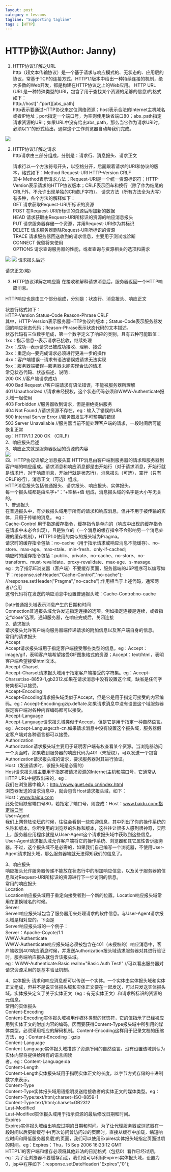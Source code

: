 ```yaml
---
layout: post
category : lessons
tagline: "Supporting tagline"
tags : [HTTP]
---
```


#   HTTP协议(Author: Janny)      
1. HTTP协议详解之URL    
    http（超文本传输协议）是一个基于请求与响应模式的、无状态的、应用层的协议，常基于TCP的连接方式，HTTP1.1版本中给出一种持续连接的机制，绝大多数的Web开发，都是构建在HTTP协议之上的Web应用。
HTTP URL (URL是一种特殊类型的URI，包含了用于查找某个资源的足够的信息)的格式如下：    
http://host[":"port][abs_path]    
http表示要通过HTTP协议来定位网络资源；host表示合法的Internet主机域名或者IP地址；port指定一个端口号，为空则使用缺省端口80；abs_path指定请求资源的URI；如果URL中没有给出abs_path，那么当它作为请求URI时，必须以“/”的形式给出，通常这个工作浏览器自动帮我们完成。
<img src="/assets/images/http.jpg" alt=" " class="img-responsive" />    
    
2. HTTP协议详解之请求    
     http请求由三部分组成，分别是：请求行、消息报头、请求正文    
         
    请求行以一个方法符号开头，以空格分开，后面跟着请求的URI和协议的版本，格式如下：Method Request-URI HTTP-Version CRLF  
其中 Method表示请求方法；Request-URI是一个统一资源标识符；HTTP-Version表示请求的HTTP协议版本；CRLF表示回车和换行（除了作为结尾的CRLF外，不允许出现单独的CR或LF字符）。
请求方法（所有方法全为大写）有多种，各个方法的解释如下：    
GET     请求获取Request-URI所标识的资源    
POST    在Request-URI所标识的资源后附加新的数据    
HEAD    请求获取由Request-URI所标识的资源的响应消息报头     
PUT     请求服务器存储一个资源，并用Request-URI作为其标识            
DELETE  请求服务器删除Request-URI所标识的资源                
TRACE   请求服务器回送收到的请求信息，主要用于测试或诊断                 
CONNECT 保留将来使用               
OPTIONS 请求查询服务器的性能，或者查询与资源相关的选项和需求       
<img src="/assets/images/http1.jpg" alt=" " class="img-responsive" />  
<img src="/assets/images/http2.jpg" alt=" " class="img-responsive" />     
请求报头后述
    
请求正文(略) 
 
3. HTTP协议详解之响应篇
    在接收和解释请求消息后，服务器返回一个HTTP响应消息。 
        
HTTP响应也是由三个部分组成，分别是：状态行、消息报头、响应正文
    
状态行格式如下：    
HTTP-Version Status-Code Reason-Phrase CRLF    
其中，HTTP-Version表示服务器HTTP协议的版本；Status-Code表示服务器发回的响应状态代码；Reason-Phrase表示状态代码的文本描述。    
状态代码有三位数字组成，第一个数字定义了响应的类别，且有五种可能取值：    
1xx：指示信息--表示请求已接收，继续处理    
2xx：成功--表示请求已被成功接收、理解、接受    
3xx：重定向--要完成请求必须进行更进一步的操作    
4xx：客户端错误--请求有语法错误或请求无法实现    
5xx：服务器端错误--服务器未能实现合法的请求    
常见状态代码、状态描述、说明：    
200 OK      //客户端请求成功    
400 Bad Request  //客户端请求有语法错误，不能被服务器所理解           
401 Unauthorized //请求未经授权，这个状态代码必须和WWW-Authenticate报头域一起使用             
403 Forbidden  //服务器收到请求，但是拒绝提供服务             
404 Not Found  //请求资源不存在，eg：输入了错误的URL            
500 Internal Server Error //服务器发生不可预期的错误            
503 Server Unavailable  //服务器当前不能处理客户端的请求，一段时间后可能恢复正常                  
eg：HTTP/1.1 200 OK （CRLF）               
2、响应报头后述              
3、响应正文就是服务器返回的资源的内容                 
<img src="/assets/images/http3.jpg" alt=" " class="img-responsive" />  
四、HTTP协议详解之消息报头篇
    HTTP消息由客户端到服务器的请求和服务器到客户端的响应组成。请求消息和响应消息都是由开始行（对于请求消息，开始行就是请求行，对于响应消息，开始行就是状态行），消息报头（可选），空行（只有CRLF的行），消息正文（可选）组成。                 
HTTP消息报头包括普通报头、请求报头、响应报头、实体报头。              
每一个报头域都是由名字+“：”+空格+值 组成，消息报头域的名字是大小写无关的。              
1、普通报头              
在普通报头中，有少数报头域用于所有的请求和响应消息，但并不用于被传输的实体，只用于传输的消息。
eg：                      
Cache-Control   用于指定缓存指令，缓存指令是单向的（响应中出现的缓存指令在请求中未必会出现），且是独立的（一个消息的缓存指令不会影响另一个消息处理的缓存机制），HTTP1.0使用的类似的报头域为Pragma。              
请求时的缓存指令包括：no-cache（用于指示请求或响应消息不能缓存）、no-store、max-age、max-stale、min-fresh、only-if-cached;            
响应时的缓存指令包括：public、private、no-cache、no-store、no-transform、must-revalidate、proxy-revalidate、max-age、s-maxage.            
eg：为了指示IE浏览器（客户端）不要缓存页面，服务器端的JSP程序可以编写如下：response.sehHeader("Cache-Control","no-cache");             
//response.setHeader("Pragma","no-cache");作用相当于上述代码，通常两者//合用             
这句代码将在发送的响应消息中设置普通报头域：Cache-Control:no-cache           

Date普通报头域表示消息产生的日期和时间               
Connection普通报头域允许发送指定连接的选项。例如指定连接是连续，或者指定“close”选项，通知服务器，在响应完成后，关闭连接             
2、请求报头             
请求报头允许客户端向服务器端传递请求的附加信息以及客户端自身的信息。               
常用的请求报头             
Accept           
Accept请求报头域用于指定客户端接受哪些类型的信息。eg：Accept：image/gif，表明客户端希望接受GIF图象格式的资源；Accept：text/html，表明客户端希望接受html文本。          
Accept-Charset         
Accept-Charset请求报头域用于指定客户端接受的字符集。eg：Accept-Charset:iso-8859-1,gb2312.如果在请求消息中没有设置这个域，缺省是任何字符集都可以接受。           
Accept-Encoding           
Accept-Encoding请求报头域类似于Accept，但是它是用于指定可接受的内容编码。eg：Accept-Encoding:gzip.deflate.如果请求消息中没有设置这个域服务器假定客户端对各种内容编码都可以接受。            
Accept-Language           
Accept-Language请求报头域类似于Accept，但是它是用于指定一种自然语言。eg：Accept-Language:zh-cn.如果请求消息中没有设置这个报头域，服务器假定客户端对各种语言都可以接受。           
Authorization            
Authorization请求报头域主要用于证明客户端有权查看某个资源。当浏览器访问一个页面时，如果收到服务器的响应代码为401（未授权），可以发送一个包含Authorization请求报头域的请求，要求服务器对其进行验证。           
Host（发送请求时，该报头域是必需的）        
Host请求报头域主要用于指定被请求资源的Internet主机和端口号，它通常从HTTP URL中提取出来的，eg：         
我们在浏览器中输入：http://www.guet.edu.cn/index.html           
浏览器发送的请求消息中，就会包含Host请求报头域，如下：            
Host：www.baidu.com      
此处使用缺省端口号80，若指定了端口号，则变成：Host：www.baidu.com:指定端口号           
User-Agent         
我们上网登陆论坛的时候，往往会看到一些欢迎信息，其中列出了你的操作系统的名称和版本，你所使用的浏览器的名称和版本，这往往让很多人感到很神奇，实际上，服务器应用程序就是从User-Agent这个请求报头域中获取到这些信息。User-Agent请求报头域允许客户端将它的操作系统、浏览器和其它属性告诉服务器。不过，这个报头域不是必需的，如果我们自己编写一个浏览器，不使用User-Agent请求报头域，那么服务器端就无法得知我们的信息了。               
 
3、响应报头           
响应报头允许服务器传递不能放在状态行中的附加响应信息，以及关于服务器的信息和对Request-URI所标识的资源进行下一步访问的信息。             
常用的响应报头            
Location           
Location响应报头域用于重定向接受者到一个新的位置。Location响应报头域常用在更换域名的时候。          
Server          
Server响应报头域包含了服务器用来处理请求的软件信息。与User-Agent请求报头域是相对应的。下面是           
Server响应报头域的一个例子：          
Server：Apache-Coyote/1.1          
WWW-Authenticate               
WWW-Authenticate响应报头域必须被包含在401（未授权的）响应消息中，客户端收到401响应消息时候，并发送Authorization报头域请求服务器对其进行验证时，服务端响应报头就包含该报头域。           
eg：WWW-Authenticate:Basic realm="Basic Auth Test!"  //可以看出服务器对请求资源采用的是基本验证机制。           

4、实体报头
请求和响应消息都可以传送一个实体。一个实体由实体报头域和实体正文组成，但并不是说实体报头域和实体正文要在一起发送，可以只发送实体报头域。实体报头定义了关于实体正文（eg：有无实体正文）和请求所标识的资源的元信息。            
常用的实体报头         
Content-Encoding           
Content-Encoding实体报头域被用作媒体类型的修饰符，它的值指示了已经被应用到实体正文的附加内容的编码，因而要获得Content-Type报头域中所引用的媒体类型，必须采用相应的解码机制。Content-Encoding这样用于记录文档的压缩方法，eg：Content-Encoding：gzip              
Content-Language           
Content-Language实体报头域描述了资源所用的自然语言。没有设置该域则认为实体内容将提供给所有的语言阅读       
者。eg：Content-Language:da          
Content-Length         
Content-Length实体报头域用于指明实体正文的长度，以字节方式存储的十进制数字来表示。         
Content-Type          
Content-Type实体报头域用语指明发送给接收者的实体正文的媒体类型。eg：      
Content-Type:text/html;charset=ISO-8859-1           
Content-Type:text/html;charset=GB2312      
Last-Modified            
Last-Modified实体报头域用于指示资源的最后修改日期和时间。         
Expires       
Expires实体报头域给出响应过期的日期和时间。为了让代理服务器或浏览器在一段时间以后更新缓存中(再次访问曾访问过的页面时，直接从缓存中加载，缩短响应时间和降低服务器负载)的页面，我们可以使用Expires实体报头域指定页面过期的时间。eg：Expires：Thu，15 Sep 2006 16:23:12 GMT            
HTTP1.1的客户端和缓存必须将其他非法的日期格式（包括0）看作已经过期。eg：为了让浏览器不要缓存页面，我们也可以利用Expires实体报头域，设置为0，jsp中程序如下：response.setDateHeader("Expires","0");          

